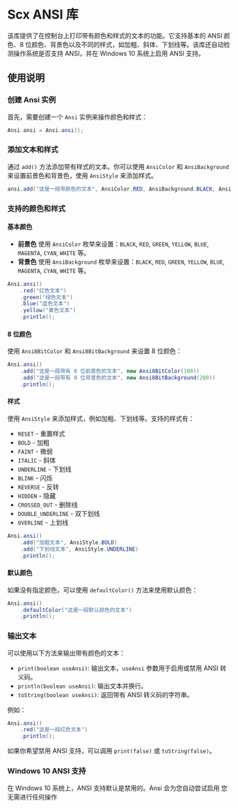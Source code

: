 # Scx ANSI 库

该库提供了在控制台上打印带有颜色和样式的文本的功能。它支持基本的 ANSI 颜色、8 位颜色、背景色以及不同的样式，如加粗、斜体、下划线等。该库还自动检测操作系统是否支持 ANSI，并在 Windows 10 系统上启用 ANSI 支持。

## 使用说明

### 创建 Ansi 实例

首先，需要创建一个 `Ansi` 实例来操作颜色和样式：

```java
Ansi ansi = Ansi.ansi();
```

### 添加文本和样式

通过 `add()` 方法添加带有样式的文本。你可以使用 `AnsiColor` 和 `AnsiBackground` 来设置前景色和背景色，使用 `AnsiStyle` 来添加样式。

```java
ansi.add("这是一段带颜色的文本", AnsiColor.RED, AnsiBackground.BLACK, AnsiStyle.BOLD);
```

### 支持的颜色和样式

#### 基本颜色

- **前景色** 使用 `AnsiColor` 枚举来设置：`BLACK`, `RED`, `GREEN`, `YELLOW`, `BLUE`, `MAGENTA`, `CYAN`, `WHITE` 等。
- **背景色** 使用 `AnsiBackground` 枚举来设置：`BLACK`, `RED`, `GREEN`, `YELLOW`, `BLUE`, `MAGENTA`, `CYAN`, `WHITE` 等。

```java
Ansi.ansi()
    .red("红色文本")
    .green("绿色文本")
    .blue("蓝色文本")
    .yellow("黄色文本")
    .println();
```

#### 8 位颜色

使用 `Ansi8BitColor` 和 `Ansi8BitBackground` 来设置 8 位颜色：

```java
Ansi.ansi()
    .add("这是一段带有 8 位前景色的文本", new Ansi8BitColor(100))
    .add("这是一段带有 8 位背景色的文本", new Ansi8BitBackground(200))
    .println();
```

#### 样式

使用 `AnsiStyle` 来添加样式，例如加粗、下划线等。支持的样式有：

- `RESET` - 重置样式
- `BOLD` - 加粗
- `FAINT` - 微弱
- `ITALIC` - 斜体
- `UNDERLINE` - 下划线
- `BLINK` - 闪烁
- `REVERSE` - 反转
- `HIDDEN` - 隐藏
- `CROSSED_OUT` - 删除线
- `DOUBLE_UNDERLINE` - 双下划线
- `OVERLINE` - 上划线

```java
Ansi.ansi()
    .add("加粗文本", AnsiStyle.BOLD)
    .add("下划线文本", AnsiStyle.UNDERLINE)
    .println();
```

#### 默认颜色

如果没有指定颜色，可以使用 `defaultColor()` 方法来使用默认颜色：

```java
Ansi.ansi()
    .defaultColor("这是一段默认颜色的文本")
    .println();
```

### 输出文本

可以使用以下方法来输出带有颜色的文本：

- `print(boolean useAnsi)`: 输出文本，`useAnsi` 参数用于启用或禁用 ANSI 转义码。
- `println(boolean useAnsi)`: 输出文本并换行。
- `toString(boolean useAnsi)`: 返回带有 ANSI 转义码的字符串。

例如：

```java
Ansi.ansi()
    .red("这是一段红色文本")
    .println();
```

如果你希望禁用 ANSI 支持，可以调用 `print(false)` 或 `toString(false)`。

### Windows 10 ANSI 支持

在 Windows 10 系统上，ANSI 支持默认是禁用的。Ansi 会为您自动尝试启用 您无需进行任何操作

